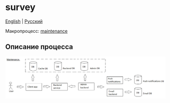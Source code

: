 # survey

[English](survey.md) | [Русский](survey.ru.md)

Макропроцесс: [maintenance](../../macroprocesses/maintenance.md)

## Описание процесса

![maintenance_overall](../../img/maintenance_overall.png)
